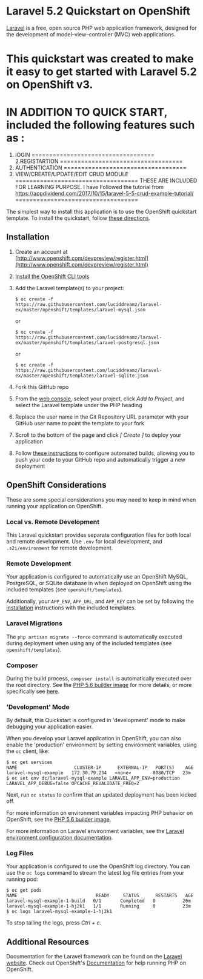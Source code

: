 Laravel 5.2 Quickstart on OpenShift
===================================



[Laravel](http://laravel.com/) is a free, open source PHP web application framework, designed for the development of model–view–controller (MVC) web applications.

This quickstart was created to make it easy to get started with Laravel 5.2 on OpenShift v3.
===================================
IN ADDITION TO QUICK START,  included the following features such as :
===================================
1. lOGIN 
===================================
2.REGISTARTION 
===================================
3. AUTHENTICATION 
===================================
4. VIEW/CREATE/UPDATE/EDIT CRUD MODULE
===================================
THESE ARE INCLUDED FOR LEARNING PURPOSE. I have Followed the tutorial from  https://appdividend.com/2017/10/15/laravel-5-5-crud-example-tutorial/
===================================


The simplest way to install this application is to use the OpenShift quickstart template. To install the quickstart, follow [these directions](#installation).

## Installation ##

1. Create an account at [http://www.openshift.com/devpreview/register.html](http://www.openshift.com/devpreview/register.html)

2. [Install the OpenShift CLI tools](https://docs.openshift.com/online/getting_started/beyond_the_basics.html#btb-installing-the-openshift-cli)

3. Add the Laravel template(s) to your project:

    ```
    $ oc create -f https://raw.githubusercontent.com/luciddreamz/laravel-ex/master/openshift/templates/laravel-mysql.json
    ```
    or

    ```
    $ oc create -f https://raw.githubusercontent.com/luciddreamz/laravel-ex/master/openshift/templates/laravel-postgresql.json
    ```
    or

    ```
    $ oc create -f https://raw.githubusercontent.com/luciddreamz/laravel-ex/master/openshift/templates/laravel-sqlite.json
    ```

4. Fork this GitHub repo

5. From the [web console](https://console.preview.openshift.com/console/), select your project, click *Add to Project*, and select the Laravel template under the PHP heading

6. Replace the user name in the Git Repository URL parameter with your GitHub user name to point the template to your fork

7. Scroll to the bottom of the page and click *[ Create ]* to deploy your application

8. Follow [these instructions](https://docs.openshift.com/online/getting_started/basic_walkthrough.html#bw-configuring-automated-builds) to configure automated builds, allowing you to push your code to your GitHub repo and automatically trigger a new deployment

## OpenShift Considerations ##
These are some special considerations you may need to keep in mind when running your application on OpenShift.

### Local vs. Remote Development ###
This Laravel quickstart provides separate configuration files for both local and remote development. Use `.env` for local development, and `.s2i/environment` for remote development.

### Remote Development ###
Your application is configured to automatically use an OpenShift MySQL, PostgreSQL, or SQLite database in when deployed on OpenShift using the included templates (see `openshift/templates`).

Additionally, your `APP_ENV`, `APP_URL`, and `APP_KEY` can be set by following the [installation](#installation) instructions with the included templates.

### Laravel Migrations ###
The `php artisan migrate --force` command is automatically executed during deployment when using any of the included templates (see `openshift/templates`).

### Composer ###
During the build process, `composer install` is automatically executed over the root directory. See the [PHP 5.6 builder image](https://github.com/sclorg/s2i-php-container/tree/master/5.6) for more details, or more specifically see [here](https://github.com/sclorg/s2i-php-container/blob/master/5.6/s2i/bin/assemble#L9-L26).

### 'Development' Mode ###
By default, this Quickstart is configured in 'development' mode to make debugging your application easier.

When you develop your Laravel application in OpenShift, you can also enable the 'production' environment by setting environment variables, using the `oc` client, like:

```
$ oc get services
NAME                     CLUSTER-IP      EXTERNAL-IP   PORT(S)    AGE
laravel-mysql-example   172.30.79.234   <none>        8080/TCP   23m
$ oc set env dc/laravel-mysql-example LARAVEL_APP_ENV=production LARAVEL_APP_DEBUG=false OPCACHE_REVALIDATE_FREQ=2
```

Next, run `oc status` to confirm that an updated deployment has been kicked off.

For more information on environment variables impacting PHP behavior on OpenShift, see the [PHP 5.6 builder image](https://github.com/sclorg/s2i-php-container/tree/master/5.6#environment-variables).

For more information on Laravel environment variables, see the [Laravel environment configuration documentation](https://laravel.com/docs/5.2/configuration#environment-configuration).

### Log Files ###
Your application is configured to use the OpenShift log directory. You can use the `oc logs` command to stream the latest log file entries from your running pod:

```
$ oc get pods
NAME                             READY     STATUS      RESTARTS   AGE
laravel-mysql-example-1-build   0/1       Completed   0          26m
laravel-mysql-example-1-hj2k1   1/1       Running     0          23m
$ oc logs laravel-mysql-example-1-hj2k1
```

To stop tailing the logs, press *Ctrl + c*.

## Additional Resources ##
Documentation for the Laravel framework can be found on the [Laravel website](http://laravel.com/docs). Check out OpenShift's [Documentation](https://docs.openshift.com/online/using_images/s2i_images/php.html) for help running PHP on OpenShift.
